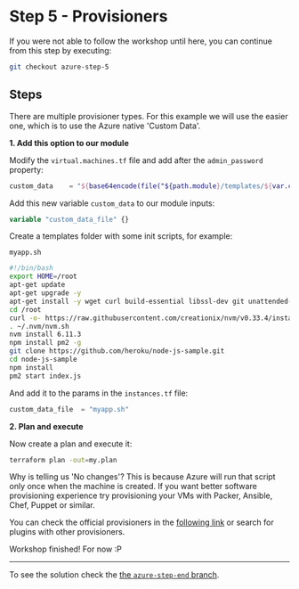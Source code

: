 # Step 5 - Provisioners

If you were not able to follow the workshop until here, you can continue from this step by executing:

```bash
git checkout azure-step-5
```

## Steps

There are multiple provisioner types. For this example we will use the easier one, which is to use the Azure native
'Custom Data'.

**1\. Add this option to our module**

Modify the `virtual.machines.tf` file and add after the `admin_password` property:

```tf
custom_data    = "${base64encode(file("${path.module}/templates/${var.custom_data_file}"))}"
```

Add this new variable `custom_data` to our module inputs:

```tf
variable "custom_data_file" {}
```

Create a templates folder with some init scripts, for example:

`myapp.sh`

```bash
#!/bin/bash
export HOME=/root
apt-get update
apt-get upgrade -y
apt-get install -y wget curl build-essential libssl-dev git unattended-upgrades
cd /root
curl -o- https://raw.githubusercontent.com/creationix/nvm/v0.33.4/install.sh | bash
. ~/.nvm/nvm.sh
nvm install 6.11.3
npm install pm2 -g
git clone https://github.com/heroku/node-js-sample.git
cd node-js-sample
npm install
pm2 start index.js
```

And add it to the params in the `instances.tf` file:

```tf
custom_data_file  = "myapp.sh"
```

**2\. Plan and execute**

Now create a plan and execute it:

```bash
terraform plan -out=my.plan
```

Why is telling us 'No changes'? This is because Azure will run that script only once when the machine is created.
If you want better software provisioning experience try provisioning your VMs with Packer, Ansible, Chef, Puppet or similar.

You can check the official provisioners in the [following link](https://www.terraform.io/docs/provisioners/index.html)
or search for plugins with other provisioners.

Workshop finished! For now :P

---

To see the solution check the [the `azure-step-end` branch](https://github.com/artberri/101-terraform/blob/azure-step-end).
